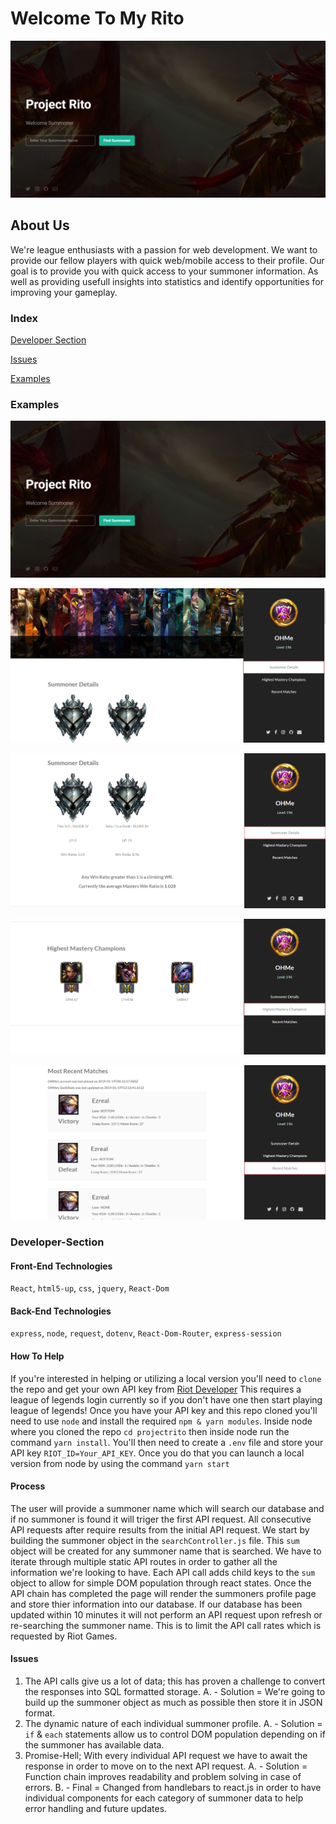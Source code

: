 # Welcome To My Rito
![HomePage](./images/home.PNG)

## About Us

We're league enthusiasts with a passion for web development. 
We want to provide our fellow players with quick web/mobile access to their profile.
Our goal is to provide you with quick access to your summoner information.
As well as providing usefull insights into statistics and identify opportunities for improving your gameplay.

### Index
[Developer Section](#Developer-Section)

[Issues](#Issues)

[Examples](#Examples)

### Examples

![HomePage](./images/home.PNG)

![Profile](./images/profile_landing.PNG)

![Ranked](./images/Ranked_Section.PNG)

![Mastery](./images/Mastery_Section.PNG)

![Match History](./images/Matches_Section.PNG)

### Developer-Section

#### Front-End Technologies

`React`, `html5-up`, `css`, `jquery`, `React-Dom`

#### Back-End Technologies

`express`, `node`, `request`, `dotenv`, `React-Dom-Router`, `express-session`

#### How To Help

If you're interested in helping or utilizing a local version you'll need to `clone` the repo and get your own API key from [Riot Developer](https://developer.riotgames.com/getting-started.html)
This requires a league of legends login currently so if you don't have one then start playing league of legends!
Once you have your API key and this repo cloned you'll need to use `node` and install the required `npm & yarn modules`.
Inside node where you cloned the repo `cd projectrito` then inside node run the command `yarn install`.
You'll then need to create a `.env` file and store your API key `RIOT_ID=Your_API_KEY`.
Once you do that you can launch a local version from node by using the command `yarn start`

#### Process

The user will provide a summoner name which will search our database and if no summoner is found it will triger the first API request. 
All consecutive API requests after require results from the initial API request.
We start by building the summoner object in the `searchController.js` file.
This `sum` object will be created for any summoner name that is searched.
We have to iterate through multiple static API routes in order to gather all the information we're looking to have.
Each API call adds child keys to the `sum` object to allow for simple DOM population through react states.
Once the API chain has completed the page will render the summoners profile page and store thier information into our database.
If our database has been updated within 10 minutes it will not perform an API request upon refresh or re-searching the summoner name. 
This is to limit the API call rates which is requested by Riot Games.



#### Issues

1. The API calls give us a lot of data; this has proven a challenge to convert the responses into SQL formatted storage.
	A. - Solution = We're going to build up the summoner object as much as possible then store it in JSON format.
2. The dynamic nature of each individual summoner profile.
	A. - Solution = `if` & `each` statements allow us to control DOM population depending on if the summoner has available data.
3. Promise-Hell; With every individual API request we have to await the response in order to move on to the next API request.
	A. - Solution = Function chain improves readability and problem solving in case of errors.
	B. - Final = Changed from handlebars to react.js in order to have individual components for each category of summoner data to help error handling and future updates. 
